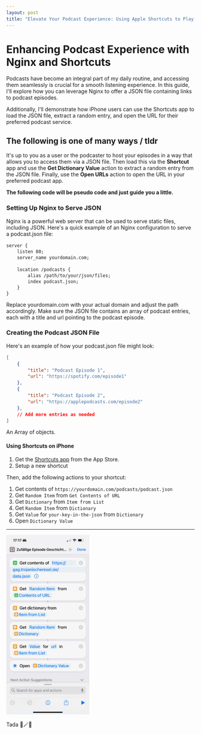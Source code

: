 ```yaml
---
layout: post
title: "Elevate Your Podcast Experience: Using Apple Shortcuts to Play Random Episodes (and NGINX)"
---
```


# Enhancing Podcast Experience with Nginx and Shortcuts

Podcasts have become an integral part of my daily routine, and accessing them seamlessly is crucial for a smooth listening experience. In this guide, I'll explore how you can leverage Nginx to offer a JSON file containing links to podcast episodes.

Additionally, I'll demonstrate how iPhone users can use the Shortcuts app to load the JSON file, extract a random entry, and open the URL for their preferred podcast service.

## The following is one of many ways / tldr

It's up to you as a user or the podcaster to host your episodes in a way that allows you to access them via a JSON file. Then load this via the **Shortcut** app and use the **Get Dictionary Value** action to extract a random entry from the JSON file. Finally, use the **Open URLs** action to open the URL in your preferred podcast app.

**The following code will be pseudo code and just guide you a little.**

### Setting Up Nginx to Serve JSON

Nginx is a powerful web server that can be used to serve static files, including JSON. Here's a quick example of an Nginx configuration to serve a podcast.json file:

```nginx
server {
    listen 80;
    server_name yourdomain.com;

    location /podcasts {
        alias /path/to/your/json/files;
        index podcast.json;
    }
}
```

Replace yourdomain.com with your actual domain and adjust the path accordingly. Make sure the JSON file contains an array of podcast entries, each with a title and url pointing to the podcast episode.

### Creating the Podcast JSON File

Here's an example of how your podcast.json file might look:

```json
[
    {
        "title": "Podcast Episode 1",
        "url": "https://spotify.com/episode1"
    },
    {
        "title": "Podcast Episode 2",
        "url": "https://applepodcasts.com/episode2"
    },
    // Add more entries as needed
]
```

An Array of objects.

#### Using Shortcuts on iPhone

1. Get the [Shortcuts app](https://apps.apple.com/us/app/shortcuts/id915249334) from the App Store.
2. Setup a new shortcut

Then, add the following actions to your shortcut:

1. Get contents of `https://yourdomain.com/podcasts/podcast.json`
2. Get `Random Item` from `Get Contents of URL`
3. Get `Dictionary` from `Item from List`
4. Get `Random Item` from `Dictionary`
5. Get `Value` for `your-key-in-the-json` from `Dictionary`
6. Open `Dictionary Value`

---
<style>
#shuffle-gag-screenshot {
    max-width: 90%;
    height: auto;
    max-height: 480px;
}
</style>
<img src="/images/2023/shuffle-gag.jpeg" id="shuffle-gag-screenshot" alt="Shortcuts App showing an example workflow to load and extract a sample podcast from an array of dictionaries"/>

Tada 🥳🪄✨
